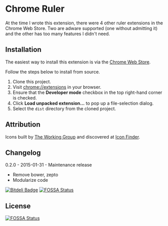# Chrome Ruler

At the time I wrote this extension, there were 4 other ruler extensions in the Chrome Web Store. Two are adware supported (one without admitting it) and the other has too many features I didn't need.

## Installation

The easiest way to install this extension is via the [Chrome Web Store](https://chrome.google.com/webstore/category/extensions?hl=en-US).

Follow the steps below to install from source.

1. Clone this project.
2. Visit [chrome://extensions](chrome://extensions) in your browser.
3. Ensure that the **Developer mode** checkbox in the top right-hand corner is checked.
4. Click **Load unpacked extension…** to pop up a file-selection dialog.
5. Select the `dist` directory from the cloned project.

## Attribution

Icons built by [The Working Group](http://blog.twg.ca) and discovered at [Icon Finder](https://www.iconfinder.com/icons/62246/ruler_icon).

## Changelog

0.2.0 - 2015-01-31 - Maintenance release
  - Remove bower, zepto
  - Modularize code

[![Bitdeli Badge](https://d2weczhvl823v0.cloudfront.net/ianwremmel/chrome-ruler/trend.png)](https://bitdeli.com/free "Bitdeli Badge")
[![FOSSA Status](https://app.fossa.io/api/projects/git%2Bhttps%3A%2F%2Fgithub.com%2Fianwremmel%2Fchrome-ruler.svg?type=shield)](https://app.fossa.io/projects/git%2Bhttps%3A%2F%2Fgithub.com%2Fianwremmel%2Fchrome-ruler?ref=badge_shield)


## License
[![FOSSA Status](https://app.fossa.io/api/projects/git%2Bhttps%3A%2F%2Fgithub.com%2Fianwremmel%2Fchrome-ruler.svg?type=large)](https://app.fossa.io/projects/git%2Bhttps%3A%2F%2Fgithub.com%2Fianwremmel%2Fchrome-ruler?ref=badge_large)